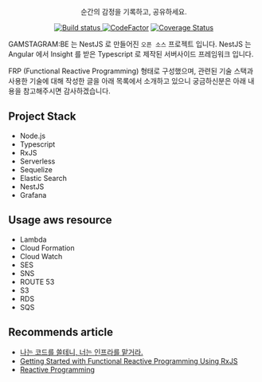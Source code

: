 <p align="center">
  순간의 감정을 기록하고, 공유하세요.
</p>

<p align="center">
  <a href="https://circleci.com/gh/2motion/emotion-be">
    <img src="https://circleci.com/gh/2motion/emotion-be.svg?style=svg" alt="Build status"/>
  </a>
  <a href="https://www.codefactor.io/repository/github/2motion/emotion-be"><img src="https://www.codefactor.io/repository/github/2motion/emotion-be/badge" alt="CodeFactor" /></a>
  <a href='https://coveralls.io/github/2motion/emotion-be?branch=master'>
    <img src='https://coveralls.io/repos/github/2motion/emotion-be/badge.svg?branch=master' alt='Coverage Status' />
  </a>
</p>


GAMSTAGRAM:BE 는 NestJS 로 만들어진 `오픈 소스` 프로젝트 입니다.
NestJS 는 Angular 에서 Insight 를 받은 Typescript 로 제작된 서버사이드 프레임워크 입니다.

FRP (Functional Reactive Programming) 형태로 구성했으며, 관련된 기술 스택과 사용한 기술에 대해 작성한 글을 아래 목록에서 소개하고 있으니 궁금하신분은 아래 내용을 참고해주시면 감사하겠습니다.


## Project Stack

- Node.js
- Typescript
- RxJS
- Serverless
- Sequelize
- Elastic Search
- NestJS
- Grafana

## Usage aws resource

- Lambda
- Cloud Formation
- Cloud Watch
- SES
- SNS
- ROUTE 53
- S3
- RDS
- SQS

## Recommends article

- [나는 코드를 쓸테니, 너는 인프라를 맡거라.](https://blog.hax0r.info/2018-11-28/i-will-write-the-code-you-will-be-in-charge-of-the-infrastructure/)
- [Getting Started with Functional Reactive Programming Using RxJS](https://blog.hax0r.info/2018-05-10/getting-started-with-functional-reactive-programming-using-rxjs/)
- [Reactive Programming](https://blog.hax0r.info/2018-05-09/reactive-programming/)